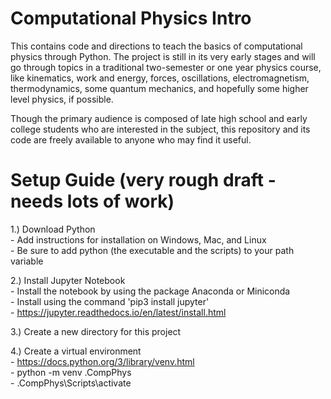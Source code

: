# Computational Physics Intro
This contains code and directions to teach the basics of computational physics through Python.
The project is still in its very early stages and will go through topics in a traditional two-semester or one year physics course, like kinematics, work and energy, forces, oscillations, electromagnetism, thermodynamics, some quantum mechanics, and hopefully some higher level physics, if possible.

Though the primary audience is composed of late high school and early college students who are interested in the subject, this repository and its code are freely available to anyone who may find it useful.



# Setup Guide (very rough draft - needs lots of work)

1.) Download Python     
    - Add instructions for installation on Windows, Mac, and Linux     
    - Be sure to add python (the executable and the scripts) to your path variable    
    
2.) Install Jupyter Notebook       
    - Install the notebook by using the package Anaconda or Miniconda   
    - Install using the command 'pip3 install jupyter'    
    - https://jupyter.readthedocs.io/en/latest/install.html    
    
3.) Create a new directory for this project    
    
    
4.) Create a virtual environment    
    - https://docs.python.org/3/library/venv.html   
    - python -m venv .CompPhys     
    - .CompPhys\Scripts\activate    

